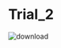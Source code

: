 # Trial_2

![download](https://user-images.githubusercontent.com/26359676/36023993-55c23818-0db4-11e8-8115-97d8e3c310aa.jpg)
